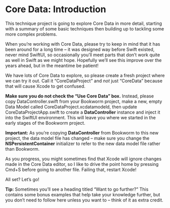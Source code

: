 # Core Data: Introduction

This technique project is going to explore Core Data in more detail, starting with a summary of some basic techniques then building up to tackling some more complex problems.

When you’re working with Core Data, please try to keep in mind that it has been around for a long time – it was designed way before Swift existed, never mind SwiftUI, so occasionally you’ll meet parts that don’t work quite as well in Swift as we might hope. Hopefully we’ll see this improve over the years ahead, but in the meantime be patient!

We have lots of Core Data to explore, so please create a fresh project where we can try it out. Call it “CoreDataProject” and *not* just “CoreData” because that will cause Xcode to get confused.

**Make sure you do not check the “Use Core Data” box.** Instead, please copy DataController.swift from your Bookworm project, make a new, empty Data Model called CoreDataProject.xcdatamodeld, then update CoreDataProjectApp.swift to create a **DataController** instance and inject it into the SwiftUI environment. This will leave you where we started in the early stages of the Bookworm project.

**Important:** As you’re copying **DataController** from Bookworm to this new project, the data model file has changed – make sure you change the **NSPersistentContainer** initializer to refer to the new data model file rather than Bookworm.

As you progress, you might sometimes find that Xcode will ignore changes made in the Core Data editor, so I like to drive the point home by pressing Cmd+S before going to another file. Failing that, restart Xcode!

All set? Let’s go!

**Tip:** Sometimes you’ll see a heading titled “Want to go further?” This contains some bonus examples that help take your knowledge further, but you don’t need to follow here unless you want to – think of it as extra credit.